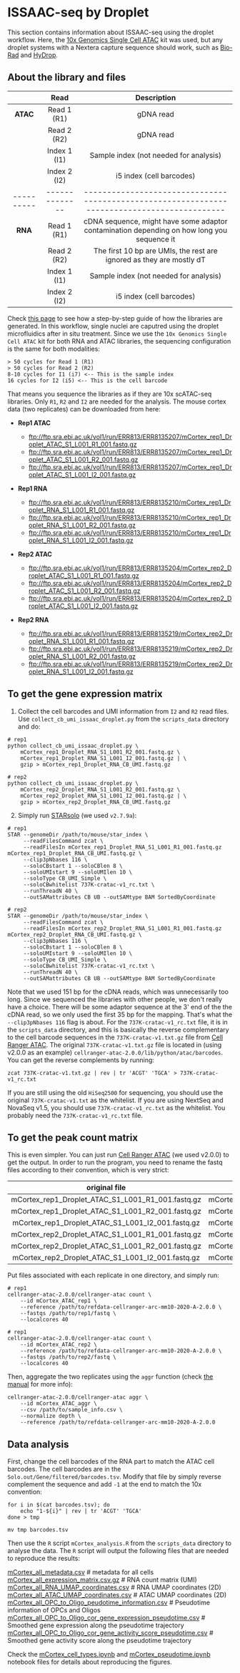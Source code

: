 # ISSAAC-seq by Droplet
This section contains information about ISSAAC-seq using the droplet workflow. Here, the [10x Genomics Single Cell ATAC](https://www.10xgenomics.com/products/single-cell-atac) kit was used, but any droplet systems with a Nextera capture sequence should work, such as [Bio-Rad](https://www.bio-rad.com/en-us/product/surecell-atac-seq-library-prep-kit?ID=PEXSR1MC1ORV) and [HyDrop](https://hydrop.aertslab.org/).

## About the library and files

|          |     Read     |                                         Description                                        |
|:--------:|:------------:|:------------------------------------------------------------------------------------------:|
| __ATAC__ |  Read 1 (R1) |                                          gDNA read                                         |
|          |  Read 2 (R2) |                                          gDNA read                                         |
|          | Index 1 (I1) |                           Sample index (not needed for analysis)                           |
|          | Index 2 (I2) |                                  i5 index (cell barcodes)                                  |
|----------|--------------|--------------------------------------------------------------------------------------------|
|  __RNA__ |  Read 1 (R1) | cDNA sequence, might have some adaptor contamination depending on how long you sequence it |
|          |  Read 2 (R2) |            The first 10 bp are UMIs, the rest are ignored as they are mostly dT            |
|          | Index 1 (I1) |                           Sample index (not needed for analysis)                           |
|          | Index 2 (I2) |                                  i5 index (cell barcodes)                                  |

Check [this page](https://teichlab.github.io/scg_lib_structs/methods_html/ISSAAC-seq.html#Droplet) to see how a step-by-step guide of how the libraries are generated. In this workflow, single nuclei are caputred using the droplet microfluidics after in situ treatment. Since we use the `10x Genomics Single Cell ATAC` kit for both RNA and ATAC libraries, the sequencing configuration is the same for both modalities:

```
> 50 cycles for Read 1 (R1)
> 50 cycles for Read 2 (R2)
8-10 cycles for I1 (i7) <-- This is the sample index
16 cycles for I2 (i5) <-- This is the cell barcode
```

That means you sequence the libraries as if they are 10x scATAC-seq libraries. Only `R1`, `R2` and `I2` are needed for the analysis. The mouse cortex data (two replicates) can be downloaded from here:

- __Rep1 ATAC__

  - ftp://ftp.sra.ebi.ac.uk/vol1/run/ERR813/ERR8135207/mCortex_rep1_Droplet_ATAC_S1_L001_R1_001.fastq.gz
  - ftp://ftp.sra.ebi.ac.uk/vol1/run/ERR813/ERR8135207/mCortex_rep1_Droplet_ATAC_S1_L001_R2_001.fastq.gz
  - ftp://ftp.sra.ebi.ac.uk/vol1/run/ERR813/ERR8135207/mCortex_rep1_Droplet_ATAC_S1_L001_I2_001.fastq.gz


- __Rep1 RNA__

  - ftp://ftp.sra.ebi.ac.uk/vol1/run/ERR813/ERR8135210/mCortex_rep1_Droplet_RNA_S1_L001_R1_001.fastq.gz
  - ftp://ftp.sra.ebi.ac.uk/vol1/run/ERR813/ERR8135210/mCortex_rep1_Droplet_RNA_S1_L001_R2_001.fastq.gz
  - ftp://ftp.sra.ebi.ac.uk/vol1/run/ERR813/ERR8135210/mCortex_rep1_Droplet_RNA_S1_L001_I2_001.fastq.gz


- __Rep2 ATAC__

  - ftp://ftp.sra.ebi.ac.uk/vol1/run/ERR813/ERR8135204/mCortex_rep2_Droplet_ATAC_S1_L001_R1_001.fastq.gz
  - ftp://ftp.sra.ebi.ac.uk/vol1/run/ERR813/ERR8135204/mCortex_rep2_Droplet_ATAC_S1_L001_R2_001.fastq.gz
  - ftp://ftp.sra.ebi.ac.uk/vol1/run/ERR813/ERR8135204/mCortex_rep2_Droplet_ATAC_S1_L001_I2_001.fastq.gz


- __Rep2 RNA__

  - ftp://ftp.sra.ebi.ac.uk/vol1/run/ERR813/ERR8135219/mCortex_rep2_Droplet_RNA_S1_L001_R1_001.fastq.gz
  - ftp://ftp.sra.ebi.ac.uk/vol1/run/ERR813/ERR8135219/mCortex_rep2_Droplet_RNA_S1_L001_R2_001.fastq.gz
  - ftp://ftp.sra.ebi.ac.uk/vol1/run/ERR813/ERR8135219/mCortex_rep2_Droplet_RNA_S1_L001_I2_001.fastq.gz

## To get the gene expression matrix

1. Collect the cell barcodes and UMI information from `I2` and `R2` read files. Use `collect_cb_umi_issaac_droplet.py` from the `scripts_data` directory and do:

```
# rep1
python collect_cb_umi_issaac_droplet.py \
    mCortex_rep1_Droplet_RNA_S1_L001_R2_001.fastq.gz \
    mCortex_rep1_Droplet_RNA_S1_L001_I2_001.fastq.gz | \
    gzip > mCortex_rep1_Droplet_RNA_CB_UMI.fastq.gz

# rep2
python collect_cb_umi_issaac_droplet.py \
    mCortex_rep2_Droplet_RNA_S1_L001_R2_001.fastq.gz \
    mCortex_rep2_Droplet_RNA_S1_L001_I2_001.fastq.gz | \
    gzip > mCortex_rep2_Droplet_RNA_CB_UMI.fastq.gz
```

2. Simply run [STARsolo](https://github.com/alexdobin/STAR/blob/master/docs/STARsolo.md) (we used `v2.7.9a`):


```
# rep1
STAR --genomeDir /path/to/mouse/star_index \
     --readFilesCommand zcat \
     --readFilesIn mCortex_rep1_Droplet_RNA_S1_L001_R1_001.fastq.gz mCortex_rep1_Droplet_RNA_CB_UMI.fastq.gz \
     --clip3pNbases 116 \
     --soloCBstart 1 --soloCBlen 8 \
     --soloUMIstart 9 --soloUMIlen 10 \
     --soloType CB_UMI_Simple \
     --soloCBwhitelist 737K-cratac-v1_rc.txt \
     --runThreadN 40 \
     --outSAMattributes CB UB --outSAMtype BAM SortedByCoordinate

# rep2
STAR --genomeDir /path/to/mouse/star_index \
     --readFilesCommand zcat \
     --readFilesIn mCortex_rep2_Droplet_RNA_S1_L001_R1_001.fastq.gz mCortex_rep2_Droplet_RNA_CB_UMI.fastq.gz \
     --clip3pNbases 116 \
     --soloCBstart 1 --soloCBlen 8 \
     --soloUMIstart 9 --soloUMIlen 10 \
     --soloType CB_UMI_Simple \
     --soloCBwhitelist 737K-cratac-v1_rc.txt \
     --runThreadN 40 \
     --outSAMattributes CB UB --outSAMtype BAM SortedByCoordinate
```

Note that we used 151 bp for the cDNA reads, which was unnecessarily too long. Since we sequenced the libraries with other people, we don't really have a choice. There will be some adaptor sequence at the 3' end of the the cDNA read, so we only used the first 35 bp for the mapping. That's what the `--clip3pNbases 116` flag is about. For the `737K-cratac-v1_rc.txt` file, it is in the `scripts_data` directory, and this is basically the reverse complementary to the cell barcode sequences in the `737K-cratac-v1.txt.gz` file from [Cell Ranger ATAC](https://support.10xgenomics.com/single-cell-atac/software/overview/welcome). The original `737K-cratac-v1.txt.gz` file is located in (using v2.0.0 as an example) `cellranger-atac-2.0.0/lib/python/atac/barcodes`. You can get the reverse complements by running:

```
zcat 737K-cratac-v1.txt.gz | rev | tr 'ACGT' 'TGCA' > 737K-cratac-v1_rc.txt
```

If you are still using the old `HiSeq2500` for sequencing, you should use the original `737K-cratac-v1.txt` as the whitelist. If you are using NextSeq and NovaSeq v1.5, you should use `737K-cratac-v1_rc.txt` as the whitelist. You probably need the `737K-cratac-v1_rc.txt` file.

## To get the peak count matrix

This is even simpler. You can just run [Cell Ranger ATAC](https://support.10xgenomics.com/single-cell-atac/software/overview/welcome) (we used v2.0.0) to get the output. In order to run the program, you need to rename the fastq files according to their convention, which is very strict:

|                   original file                   |                    renamed file                   |
|:-------------------------------------------------:|:-------------------------------------------------:|
| mCortex_rep1_Droplet_ATAC_S1_L001_R1_001.fastq.gz | mCortex_rep1_Droplet_ATAC_S1_L001_R1_001.fastq.gz |
| mCortex_rep1_Droplet_ATAC_S1_L001_R2_001.fastq.gz | mCortex_rep1_Droplet_ATAC_S1_L001_R3_001.fastq.gz |
| mCortex_rep1_Droplet_ATAC_S1_L001_I2_001.fastq.gz | mCortex_rep1_Droplet_ATAC_S1_L001_R2_001.fastq.gz |
| mCortex_rep2_Droplet_ATAC_S1_L001_R1_001.fastq.gz | mCortex_rep2_Droplet_ATAC_S1_L001_R1_001.fastq.gz |
| mCortex_rep2_Droplet_ATAC_S1_L001_R2_001.fastq.gz | mCortex_rep2_Droplet_ATAC_S1_L001_R3_001.fastq.gz |
| mCortex_rep2_Droplet_ATAC_S1_L001_I2_001.fastq.gz | mCortex_rep2_Droplet_ATAC_S1_L001_R2_001.fastq.gz |

Put files associated with each replicate in one directory, and simply run:

```
# rep1
cellranger-atac-2.0.0/cellranger-atac count \
    --id mCortex_ATAC_rep1 \
    --reference /path/to/refdata-cellranger-arc-mm10-2020-A-2.0.0 \
    --fastqs /path/to/rep1/fastq \
    --localcores 40
    
# rep1
cellranger-atac-2.0.0/cellranger-atac count \
    --id mCortex_ATAC_rep2 \
    --reference /path/to/refdata-cellranger-arc-mm10-2020-A-2.0.0 \
    --fastqs /path/to/rep2/fastq \
    --localcores 40
```

Then, aggregate the two replicates using the `aggr` function (check [the manual](https://support.10xgenomics.com/single-cell-atac/software/pipelines/latest/using/aggr) for more info):

```
cellranger-atac-2.0.0/cellranger-atac aggr \
    --id mCortex_ATAC_aggr \
    --csv /path/to/sample_info.csv \
    --normalize depth \
    --reference /path/to/refdata-cellranger-arc-mm10-2020-A-2.0.0
```

## Data analysis

First, change the cell barcodes of the RNA part to match the ATAC cell barcodes. The cell barcodes are in the `Solo.out/Gene/filtered/barcodes.tsv`. Modify that file by simply reverse complement the sequence and add `-1` at the end to match the 10x convention:

```
for i in $(cat barcodes.tsv); do
    echo "1-${i}" | rev | tr 'ACGT' 'TGCA'
done > tmp

mv tmp barcodes.tsv
```

Then use the `R` script `mCortex_analysis.R` from the `scripts_data` directory to analyse the data. The `R` script will output the following files that are needed to reproduce the results:

[mCortex_all_metadata.csv](https://github.com/dbrg77/ISSAAC-seq/blob/main/scripts_data/mCortex_all_metadata.csv) # metadata for all cells  
[mCortex_all_expression_matrix.csv.gz](https://github.com/dbrg77/ISSAAC-seq/blob/main/scripts_data/mCortex_all_expression_matrix.csv.gz) # RNA count matrix (UMI)  
[mCortex_all_RNA_UMAP_coordinates.csv](https://github.com/dbrg77/ISSAAC-seq/blob/main/scripts_data/mCortex_all_RNA_UMAP_coordinates.csv) # RNA UMAP coordinates (2D)  
[mCortex_all_ATAC_UMAP_coordinates.csv](https://github.com/dbrg77/ISSAAC-seq/blob/main/scripts_data/mCortex_all_ATAC_UMAP_coordinates.csv) # ATAC UMAP coordinates (2D)  
[mCortex_all_OPC_to_Oligo_peudotime_information.csv](https://github.com/dbrg77/ISSAAC-seq/blob/main/scripts_data/mCortex_all_OPC_to_Oligo_peudotime_information.csv) # Pseudotime information of OPCs and Oligos  
[mCortex_all_OPC_to_Oligo_cor_gene_expression_pseudotime.csv](https://github.com/dbrg77/ISSAAC-seq/blob/main/scripts_data/mCortex_all_OPC_to_Oligo_cor_gene_expression_pseudotime.csv) # Smoothed gene expression along the pseudotime trajectory  
[mCortex_all_OPC_to_Oligo_cor_gene_activity_score_pseudotime.csv](https://github.com/dbrg77/ISSAAC-seq/blob/main/scripts_data/mCortex_all_OPC_to_Oligo_cor_gene_activity_score_pseudotime.csv) # Smoothed gene activity score along the pseudotime trajectory  

Check the [mCortex_cell_types.ipynb](https://nbviewer.org/github/dbrg77/ISSAAC-seq/blob/main/mCortex_cell_types.ipynb) and [mCortex_pseudotime.ipynb](https://nbviewer.org/github/dbrg77/ISSAAC-seq/blob/main/mCortex_pseudotime.ipynb) notebook files for details about reproducing the figures.
